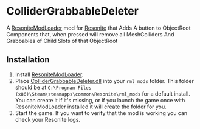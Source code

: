 # ColliderGrabbableDeleter

A [ResoniteModLoader](https://github.com/resonite-modding-group/ResoniteModLoader) mod for [Resonite](https://resonite.com/) that Adds A button to ObjectRoot Components that, when pressed will remove all MeshColliders And Grabbables of Child Slots of that ObjectRoot<br>

## Installation
1. Install [ResoniteModLoader](https://github.com/resonite-modding-group/ResoniteModLoader).
1. Place [ColliderGrabbableDeleter.dll](https://github.com/zahndy/ColliderGrabbableDeleter/releases/download/Main/ColliderGrabbableDeleter.dll) into your `rml_mods` folder. This folder should be at `C:\Program Files (x86)\Steam\steamapps\common\Resonite\rml_mods` for a default install. You can create it if it's missing, or if you launch the game once with ResoniteModLoader installed it will create the folder for you.
1. Start the game. If you want to verify that the mod is working you can check your Resonite logs.